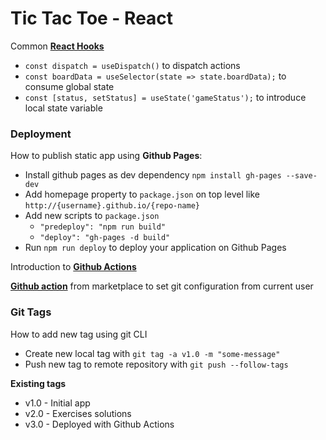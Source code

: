# Tic Tac Toe - React

Common [**React Hooks**](https://reactjs.org/docs/hooks-intro.html)

-   `const dispatch = useDispatch()` to dispatch actions
-   `const boardData = useSelector(state => state.boardData);` to consume global state
-   `const [status, setStatus] = useState('gameStatus');` to introduce local state variable

### Deployment

How to publish static app using **Github Pages**:

-   Install github pages as dev dependency `npm install gh-pages --save-dev`
-   Add homepage property to `package.json` on top level like `http://{username}.github.io/{repo-name}`
-   Add new scripts to `package.json`
    -   `"predeploy": "npm run build"`
    -   `"deploy": "gh-pages -d build"`
-   Run `npm run deploy` to deploy your application on Github Pages

Introduction to [**Github Actions**](https://docs.github.com/en/free-pro-team@latest/actions/learn-github-actions/introduction-to-github-actions)

[**Github action**](https://github.com/marketplace/actions/deploy-to-github-pages) from marketplace to set git configuration from current user

### Git Tags

How to add new tag using git CLI

-   Create new local tag with `git tag -a v1.0 -m "some-message"`
-   Push new tag to remote repository with `git push --follow-tags`

**Existing tags**

- v1.0 - Initial app
- v2.0 - Exercises solutions
- v3.0 - Deployed with Github Actions
